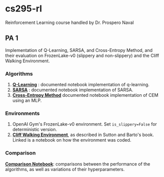 # cs295-rl
Reinforcement Learning course handled by Dr. Prospero Naval

## PA 1
Implementation of Q-Learning, SARSA, and Cross-Entropy Method, 
and their evaluation on FrozenLake-v0 (slippery and non-slippery) and the Cliff Walking Environment.

### Algorithms
1. [**Q-Learning**](https://github.com/henritomas/cs295-rl/blob/master/%5BCS295%5D%20Q-Learning%20-%20Implementation.ipynb) : documented notebook implementation of q-learning.
2. [**SARSA**](https://github.com/henritomas/cs295-rl/blob/master/%5BCS295%5D%20SARSA%20-%20Implementation.ipynb) : documented notebook implementation of SARSA.
3. [**Cross-Entropy Method**](https://github.com/henritomas/cs295-rl/blob/master/%5BCS295%5D%20Cross-Entropy%20Method%20-%20Implementation.ipynb) documented notebook implementation of CEM using an MLP. 

### Environments
1. OpenAI Gym's FrozenLake-v0 environment. Set `is_slippery=False` for deterministic version. 
2. [**Cliff Walking Environment**](https://github.com/henritomas/cs295-rl/blob/master/%5BCS295%5D%20Cliff%20Walking%20Environment.ipynb), as described in Sutton and Barto's book. Linked is a notebook on how the environment was coded.

### Comparison
[**Comparison Notebook**](https://github.com/henritomas/cs295-rl/blob/master/%5BCS295%5D%20Comparison_%20Q-Learning%2C%20SARSA%2C%20CEM.ipynb): comparisons between the performance of the algorithms, as well as variations of their hyperparameters.
